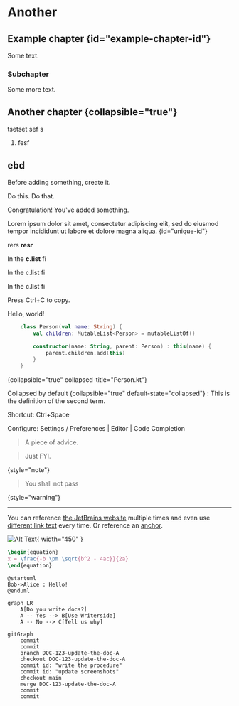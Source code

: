 # Another


## Example chapter {id="example-chapter-id"}

Some text.

### Subchapter

Some more text.

## Another chapter {collapsible="true"}
tsetset
sef
s
1. fesf

## ebd
<procedure title="Add something" id="procedure-id">
   <p>Before adding something, create it.</p>
   <step>Do this.</step>
   <step>Do that.</step>
   <p>Congratulation! You've added something.</p>
</procedure>

Lorem ipsum dolor sit amet, consectetur
adipiscing elit, sed do eiusmod tempor
incididunt ut labore et dolore magna
aliqua.
{id="unique-id"}

rers **resr**


In the **c.list** fi

In the <ui-path>c.list</ui-path> fi

In the <path>c.list</path> fi

Press <shortcut>Ctrl+C</shortcut> to copy.

<format style="bold" color="RosyBrown">Hello, world!</format>

[//]: # (&#40;style=[bold, italic, strikethrough, underline, superscript, subscript]&#41;)

```kotlin
    class Person(val name: String) {
        val children: MutableList<Person> = mutableListOf()

        constructor(name: String, parent: Person) : this(name) {
            parent.children.add(this)
        }
    }
```
{collapsible="true" collapsed-title="Person.kt"}


Collapsed by default
{collapsible="true" default-state="collapsed"}
: This is the definition of the second term.


<tldr>
    <p>Shortcut: <shortcut>Ctrl+Space</shortcut></p>
    <p>Configure: <ui-path>Settings / Preferences | Editor | Code Completion</ui-path></p>
</tldr>


> A piece of advice.

> Just FYI.
>
{style="note"}


> You shall
> not pass
>
{style="warning"}

---

You can reference [the JetBrains website][jb] multiple times
and even use [different link text][jb] every time.
Or reference an [anchor][anc].

[jb]: https://www.jetbrains.com
[anc]: #some-id

![Alt Text](image.png){ width="450" }

```tex
\begin{equation}
x = \frac{-b \pm \sqrt{b^2 - 4ac}}{2a}
\end{equation}
```



```plantuml
@startuml
Bob->Alice : Hello!
@enduml
```

```mermaid
graph LR
    A[Do you write docs?]
    A -- Yes --> B[Use Writerside]
    A -- No --> C[Tell us why]
```

```mermaid
gitGraph
    commit
    commit
    branch DOC-123-update-the-doc-A
    checkout DOC-123-update-the-doc-A
    commit id: "write the procedure"
    commit id: "update screenshots"
    checkout main
    merge DOC-123-update-the-doc-A
    commit
    commit
```